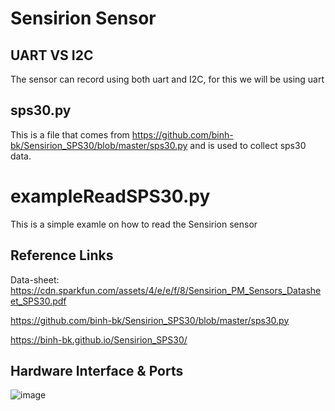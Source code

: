 # Sensirion Sensor #

## UART VS I2C ##
The sensor can record using both uart and I2C, for this we will be using uart

## sps30.py ##
This is a file that comes from https://github.com/binh-bk/Sensirion_SPS30/blob/master/sps30.py and is used to collect sps30 data.

# exampleReadSPS30.py #
This is a simple examle on how to read the Sensirion sensor

## Reference Links ##
Data-sheet: https://cdn.sparkfun.com/assets/4/e/e/f/8/Sensirion_PM_Sensors_Datasheet_SPS30.pdf

https://github.com/binh-bk/Sensirion_SPS30/blob/master/sps30.py

https://binh-bk.github.io/Sensirion_SPS30/

## Hardware Interface & Ports ##
![image](https://github.com/MOVEUAS/Sensor_Code/assets/117048000/1d0e7864-0a3f-4848-bdcf-2cc4c035eff0)
